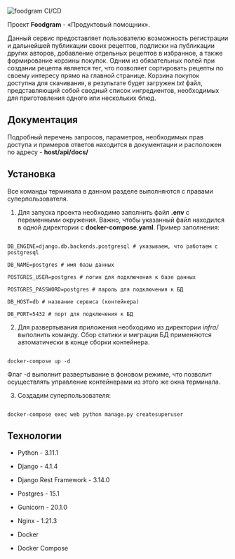 

  

![foodgram CI/CD](https://github.com/BystrovN/foodgram-project-react/actions/workflows/yamdb_workflow.yml/badge.svg)


Проект **Foodgram** - «Продуктовый помощник».

Данный сервис предоставляет пользователю возможность регистрации и дальнейшей публикации своих рецептов, подписки на публикации других авторов, добавление отдельных рецептов в избранное, а также формирование корзины покупок. 
Одним из обязательных полей при создании рецепта является тег, что позволяет сортировать рецепты по своему интересу прямо на главной странице. 
Корзина покупок доступна для скачивания, в результате будет загружен *txt* файл, представляющий собой сводный список ингредиентов, необходимых для приготовления одного или нескольких блюд.

## Документация

Подробный перечень запросов, параметров, необходимых прав доступа и примеров ответов находится в документации и расположен по адресу - **host/api/docs/**

## Установка

Все команды терминала в данном разделе выполняются с правами суперпользователя.

  

1. Для запуска проекта необходимо заполнить файл **.env** с переменными окружения. Важно, чтобы указанный файл находился в одной директории с **docker-compose.yaml**. Пример заполнения:

```

DB_ENGINE=django.db.backends.postgresql # указываем, что работаем с postgresql

DB_NAME=postgres # имя базы данных

POSTGRES_USER=postgres # логин для подключения к базе данных

POSTGRES_PASSWORD=postgres # пароль для подключения к БД

DB_HOST=db # название сервиса (контейнера)

DB_PORT=5432 # порт для подключения к БД

```

  

2. Для развертывания приложения необходимо из директории *infra/* выполнить команду. Сбор статики и миграции БД применяются автоматически в конце сборки контейнера.

```

docker-compose up -d

```

Флаг -d выполнит развертывание в фоновом режиме, что позволит осуществлять управление контейнерами из этого же окна терминала.

  

3. Создадим суперпользователя:

```

docker-compose exec web python manage.py createsuperuser

```


  

## Технологии

  

- Python - 3.11.1

- Django - 4.1.4

- Django Rest Framework - 3.14.0

- Postgres - 15.1

- Gunicorn - 20.1.0

- Nginx - 1.21.3

- Docker

- Docker Compose
